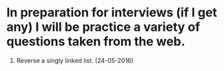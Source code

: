 # In preparation for interviews (if I get any) I will be practice a variety of questions taken from the web.

1. Reverse a singly linked list. (24-05-2016)
